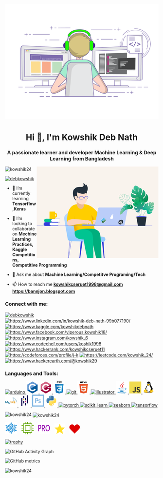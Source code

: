  ![MasterHead height="20"](Python-Web-Development.gif)
<h1 align="center">Hi 👋, I'm Kowshik Deb Nath</h1>

<h3 align="center">A passionate learner and developer Machine Learning & Deep Learning from Bangladesh</h3>
<img align="right" alt="Coding" width="400" src="image_processing20210909-29286-dr58yz.gif">
<p align="left"> <img src="https://komarev.com/ghpvc/?username=kowshik24&label=Profile%20views&color=0e75b6&style=flat" alt="kowshik24" /> </p>

<p align="left"> <a href="https://twitter.com/debkowshik" target="blank"><img src="https://img.shields.io/twitter/follow/debkowshik?logo=twitter&style=for-the-badge" alt="debkowshik" /></a> </p>

- 🌱 I’m currently learning **Tensorflow,Keras**

- 👯 I’m looking to collaborate on **Mechine Learning Practices, Kaggle Competitions, Competitive Programming**

- 💬 Ask me about **Machine Learning/Competitve Programing/Tech**

- 📫 How to reach me **kowshikcseruet1998@gmail.com https://bannjon.blogspot.com**

<h3 align="left">Connect with me:</h3>
<p align="left">
<a href="https://twitter.com/debkowshik" target="blank"><img align="center" src="https://raw.githubusercontent.com/rahuldkjain/github-profile-readme-generator/master/src/images/icons/Social/twitter.svg" alt="debkowshik" height="30" width="40" /></a>
<a href="https://linkedin.com/in/https://www.linkedin.com/in/kowshik-deb-nath-99b077190/" target="blank"><img align="center" src="https://raw.githubusercontent.com/rahuldkjain/github-profile-readme-generator/master/src/images/icons/Social/linked-in-alt.svg" alt="https://www.linkedin.com/in/kowshik-deb-nath-99b077190/" height="30" width="40" /></a>
<a href="https://kaggle.com/https://www.kaggle.com/kowshikdebnath" target="blank"><img align="center" src="https://raw.githubusercontent.com/rahuldkjain/github-profile-readme-generator/master/src/images/icons/Social/kaggle.svg" alt="https://www.kaggle.com/kowshikdebnath" height="30" width="40" /></a>
<a href="https://fb.com/https://www.facebook.com/viperous.kowshik18/" target="blank"><img align="center" src="https://raw.githubusercontent.com/rahuldkjain/github-profile-readme-generator/master/src/images/icons/Social/facebook.svg" alt="https://www.facebook.com/viperous.kowshik18/" height="30" width="40" /></a>
<a href="https://instagram.com/https://www.instagram.com/kowshik_6" target="blank"><img align="center" src="https://raw.githubusercontent.com/rahuldkjain/github-profile-readme-generator/master/src/images/icons/Social/instagram.svg" alt="https://www.instagram.com/kowshik_6" height="30" width="40" /></a>
<a href="https://www.codechef.com/users/https://www.codechef.com/users/koshik1998" target="blank"><img align="center" src="https://cdn.jsdelivr.net/npm/simple-icons@3.1.0/icons/codechef.svg" alt="https://www.codechef.com/users/koshik1998" height="30" width="40" /></a>
<a href="https://www.hackerrank.com/https://www.hackerrank.com/kowshikcseruet11" target="blank"><img align="center" src="https://raw.githubusercontent.com/rahuldkjain/github-profile-readme-generator/master/src/images/icons/Social/hackerrank.svg" alt="https://www.hackerrank.com/kowshikcseruet11" height="30" width="40" /></a>
<a href="https://codeforces.com/profile/https://codeforces.com/profile/j-k" target="blank"><img align="center" src="https://raw.githubusercontent.com/rahuldkjain/github-profile-readme-generator/master/src/images/icons/Social/codeforces.svg" alt="https://codeforces.com/profile/j-k" height="30" width="40" /></a>
<a href="https://www.leetcode.com/https://leetcode.com/kowshik_24/" target="blank"><img align="center" src="https://raw.githubusercontent.com/rahuldkjain/github-profile-readme-generator/master/src/images/icons/Social/leet-code.svg" alt="https://leetcode.com/kowshik_24/" height="30" width="40" /></a>
<a href="https://www.hackerearth.com/https://www.hackerearth.com/@kowshik29" target="blank"><img align="center" src="https://raw.githubusercontent.com/rahuldkjain/github-profile-readme-generator/master/src/images/icons/Social/hackerearth.svg" alt="https://www.hackerearth.com/@kowshik29" height="30" width="40" /></a>
</p>

<h3 align="left">Languages and Tools:</h3>
<p align="left"> <a href="https://www.arduino.cc/" target="_blank" rel="noreferrer"> <img src="https://cdn.worldvectorlogo.com/logos/arduino-1.svg" alt="arduino" width="40" height="40"/> </a> <a href="https://www.cprogramming.com/" target="_blank" rel="noreferrer"> <img src="https://raw.githubusercontent.com/devicons/devicon/master/icons/c/c-original.svg" alt="c" width="40" height="40"/> </a> <a href="https://www.w3schools.com/cpp/" target="_blank" rel="noreferrer"> <img src="https://raw.githubusercontent.com/devicons/devicon/master/icons/cplusplus/cplusplus-original.svg" alt="cplusplus" width="40" height="40"/> </a> <a href="https://www.w3schools.com/css/" target="_blank" rel="noreferrer"> <img src="https://raw.githubusercontent.com/devicons/devicon/master/icons/css3/css3-original-wordmark.svg" alt="css3" width="40" height="40"/> </a> <a href="https://git-scm.com/" target="_blank" rel="noreferrer"> <img src="https://www.vectorlogo.zone/logos/git-scm/git-scm-icon.svg" alt="git" width="40" height="40"/> </a> <a href="https://www.w3.org/html/" target="_blank" rel="noreferrer"> <img src="https://raw.githubusercontent.com/devicons/devicon/master/icons/html5/html5-original-wordmark.svg" alt="html5" width="40" height="40"/> </a> <a href="https://www.adobe.com/in/products/illustrator.html" target="_blank" rel="noreferrer"> <img src="https://www.vectorlogo.zone/logos/adobe_illustrator/adobe_illustrator-icon.svg" alt="illustrator" width="40" height="40"/> </a> <a href="https://www.java.com" target="_blank" rel="noreferrer"> <img src="https://raw.githubusercontent.com/devicons/devicon/master/icons/java/java-original.svg" alt="java" width="40" height="40"/> </a> <a href="https://developer.mozilla.org/en-US/docs/Web/JavaScript" target="_blank" rel="noreferrer"> <img src="https://raw.githubusercontent.com/devicons/devicon/master/icons/javascript/javascript-original.svg" alt="javascript" width="40" height="40"/> </a> <a href="https://www.linux.org/" target="_blank" rel="noreferrer"> <img src="https://raw.githubusercontent.com/devicons/devicon/master/icons/linux/linux-original.svg" alt="linux" width="40" height="40"/> </a> <a href="https://www.mysql.com/" target="_blank" rel="noreferrer"> <img src="https://raw.githubusercontent.com/devicons/devicon/master/icons/mysql/mysql-original-wordmark.svg" alt="mysql" width="40" height="40"/> </a> <a href="https://pandas.pydata.org/" target="_blank" rel="noreferrer"> <img src="https://raw.githubusercontent.com/devicons/devicon/2ae2a900d2f041da66e950e4d48052658d850630/icons/pandas/pandas-original.svg" alt="pandas" width="40" height="40"/> </a> <a href="https://www.photoshop.com/en" target="_blank" rel="noreferrer"> <img src="https://raw.githubusercontent.com/devicons/devicon/master/icons/photoshop/photoshop-line.svg" alt="photoshop" width="40" height="40"/> </a> <a href="https://www.python.org" target="_blank" rel="noreferrer"> <img src="https://raw.githubusercontent.com/devicons/devicon/master/icons/python/python-original.svg" alt="python" width="40" height="40"/> </a> <a href="https://pytorch.org/" target="_blank" rel="noreferrer"> <img src="https://www.vectorlogo.zone/logos/pytorch/pytorch-icon.svg" alt="pytorch" width="40" height="40"/> </a> <a href="https://scikit-learn.org/" target="_blank" rel="noreferrer"> <img src="https://upload.wikimedia.org/wikipedia/commons/0/05/Scikit_learn_logo_small.svg" alt="scikit_learn" width="40" height="40"/> </a> <a href="https://seaborn.pydata.org/" target="_blank" rel="noreferrer"> <img src="https://seaborn.pydata.org/_images/logo-mark-lightbg.svg" alt="seaborn" width="40" height="40"/> </a> <a href="https://www.tensorflow.org" target="_blank" rel="noreferrer"> <img src="https://www.vectorlogo.zone/logos/tensorflow/tensorflow-icon.svg" alt="tensorflow" width="40" height="40"/> </a> </p>

<p><img align="left" src="https://github-readme-stats.vercel.app/api/top-langs?username=kowshik24&show_icons=true&locale=en&layout=compact" alt="kowshik24" /></p>

<p>&nbsp;<img align="center" src="https://github-readme-stats.vercel.app/api?username=kowshik24&show_icons=true&locale=en" alt="kowshik24" /></p>

<a href='https://archiveprogram.github.com/'><img src='https://raw.githubusercontent.com/acervenky/animated-github-badges/master/assets/acbadge.gif' width='40' height='40'></a> <a href='https://docs.github.com/en/developers'><img src='https://raw.githubusercontent.com/acervenky/animated-github-badges/master/assets/devbadge.gif' width='40' height='40'></a> <a href='https://github.com/pricing'><img src='https://raw.githubusercontent.com/acervenky/animated-github-badges/master/assets/pro.gif' width='40' height='40'></a> <a href='https://stars.github.com/'><img src='https://raw.githubusercontent.com/acervenky/animated-github-badges/master/assets/starbadge.gif' width='35' height='35'></a> <a href='https://docs.github.com/en/github/supporting-the-open-source-community-with-github-sponsors'><img src='https://raw.githubusercontent.com/acervenky/animated-github-badges/master/assets/sponsorbadge.gif' width='35' height='35'></a> 

[![trophy](https://github-profile-trophy.vercel.app/?username=kowshik24)](https://github.com/ryo-ma/github-profile-trophy)

![GitHub Activity Graph](https://activity-graph.herokuapp.com/graph?username=kowshik24)  

![GitHub metrics](https://metrics.lecoq.io/kowshik24)  




<p><img align="center" src="https://github-readme-streak-stats.herokuapp.com/?user=kowshik24&" alt="kowshik24" /></p>
